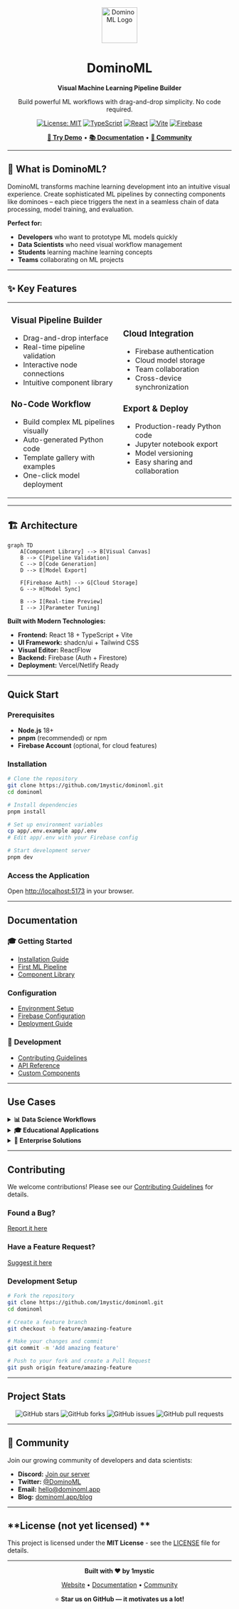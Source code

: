 <div align="center">
  <img src="app/public/favicon.svg" alt="DominoML Logo" width="80" height="80">
  
  # DominoML
  
  **Visual Machine Learning Pipeline Builder**
  
  Build powerful ML workflows with drag-and-drop simplicity. No code required.
  
  [![License: MIT](https://img.shields.io/badge/License-MIT-yellow.svg)](https://opensource.org/licenses/MIT)
  [![TypeScript](https://img.shields.io/badge/TypeScript-007ACC?style=flat&logo=typescript&logoColor=white)](https://www.typescriptlang.org/)
  [![React](https://img.shields.io/badge/React-20232A?style=flat&logo=react&logoColor=61DAFB)](https://reactjs.org/)
  [![Vite](https://img.shields.io/badge/Vite-646CFF?style=flat&logo=vite&logoColor=white)](https://vitejs.dev/)
  [![Firebase](https://img.shields.io/badge/Firebase-039BE5?style=flat&logo=Firebase&logoColor=white)](https://firebase.google.com/)
  
  [**🚀 Try Demo**](https://dominoml.app) • [**📚 Documentation**](#documentation) • [**💬 Community**](#community)
  
</div>

---

## 🎯 **What is DominoML?**

DominoML transforms machine learning development into an intuitive visual experience. Create sophisticated ML pipelines by connecting components like dominoes – each piece triggers the next in a seamless chain of data processing, model training, and evaluation.

**Perfect for:**
-  **Developers** who want to prototype ML models quickly
-  **Data Scientists** who need visual workflow management
-  **Students** learning machine learning concepts
-  **Teams** collaborating on ML projects

---

## ✨ **Key Features**

<table>
<tr>
<td width="50%">

###  **Visual Pipeline Builder**
- Drag-and-drop interface
- Real-time pipeline validation
- Interactive node connections
- Intuitive component library

###  **No-Code Workflow**
- Build complex ML pipelines visually
- Auto-generated Python code
- Template gallery with examples
- One-click model deployment

</td>
<td width="50%">

###  **Cloud Integration**
- Firebase authentication
- Cloud model storage
- Team collaboration
- Cross-device synchronization

###  **Export & Deploy**
- Production-ready Python code
- Jupyter notebook export
- Model versioning
- Easy sharing and collaboration

</td>
</tr>
</table>

---

## 🏗️ **Architecture**

```mermaid
graph TD
    A[Component Library] --> B[Visual Canvas]
    B --> C[Pipeline Validation]
    C --> D[Code Generation]
    D --> E[Model Export]
    
    F[Firebase Auth] --> G[Cloud Storage]
    G --> H[Model Sync]
    
    B --> I[Real-time Preview]
    I --> J[Parameter Tuning]
```

**Built with Modern Technologies:**

- **Frontend:** React 18 + TypeScript + Vite
- **UI Framework:** shadcn/ui + Tailwind CSS
- **Visual Editor:** ReactFlow
- **Backend:** Firebase (Auth + Firestore)
- **Deployment:** Vercel/Netlify Ready

---

##  **Quick Start**

### Prerequisites
- **Node.js** 18+ 
- **pnpm** (recommended) or npm
- **Firebase Account** (optional, for cloud features)

### Installation

```bash
# Clone the repository
git clone https://github.com/1mystic/dominoml.git
cd dominoml

# Install dependencies
pnpm install

# Set up environment variables
cp app/.env.example app/.env
# Edit app/.env with your Firebase config

# Start development server
pnpm dev
```

###  **Access the Application**
Open [http://localhost:5173](http://localhost:5173) in your browser.

---

##  **Documentation**

### 🎓 **Getting Started**
- [Installation Guide](docs/installation.md)
- [First ML Pipeline](docs/getting-started.md)
- [Component Library](docs/components.md)

###  **Configuration**
- [Environment Setup](docs/environment.md)
- [Firebase Configuration](docs/firebase.md)
- [Deployment Guide](docs/deployment.md)

### 🧑 **Development**
- [Contributing Guidelines](CONTRIBUTING.md)
- [API Reference](docs/api.md)
- [Custom Components](docs/custom-components.md)

---

##  **Use Cases**

<details>
<summary><strong>📊 Data Science Workflows</strong></summary>

- **Exploratory Data Analysis:** Visual data pipeline creation
- **Model Comparison:** Side-by-side algorithm testing
- **Feature Engineering:** Drag-and-drop preprocessing
- **Hyperparameter Tuning:** Visual parameter optimization

</details>

<details>
<summary><strong>🎓 Educational Applications</strong></summary>

- **ML Course Labs:** Interactive learning experiences
- **Student Projects:** Visual project development
- **Concept Demonstration:** Pipeline flow visualization
- **Assignment Creation:** Template-based exercises

</details>

<details>
<summary><strong>🏢 Enterprise Solutions</strong></summary>

- **Rapid Prototyping:** Quick POC development
- **Team Collaboration:** Shared model development
- **Model Documentation:** Visual pipeline documentation
- **Knowledge Transfer:** Easy onboarding workflows

</details>

---

##  **Contributing**

We welcome contributions! Please see our [Contributing Guidelines](CONTRIBUTING.md) for details.

###  **Found a Bug?**
[Report it here](https://github.com/yourusername/dominoml/issues/new?template=bug_report.md)

###  **Have a Feature Request?**
[Suggest it here](https://github.com/yourusername/dominoml/issues/new?template=feature_request.md)

###  **Development Setup**

```bash
# Fork the repository
git clone https://github.com/1mystic/dominoml.git
cd dominoml

# Create a feature branch
git checkout -b feature/amazing-feature

# Make your changes and commit
git commit -m 'Add amazing feature'

# Push to your fork and create a Pull Request
git push origin feature/amazing-feature
```

---

##  **Project Stats**

<div align="center">

![GitHub stars](https://img.shields.io/github/stars/yourusername/dominoml?style=social)
![GitHub forks](https://img.shields.io/github/forks/yourusername/dominoml?style=social)
![GitHub issues](https://img.shields.io/github/issues/yourusername/dominoml)
![GitHub pull requests](https://img.shields.io/github/issues-pr/yourusername/dominoml)

</div>

---

## 🌟 **Community**

Join our growing community of developers and data scientists:

-  **Discord:** [Join our server](https://discord.gg/dominoml)
-  **Twitter:** [@DominoML](https://twitter.com/dominoml)
-  **Email:** hello@dominoml.app
-  **Blog:** [dominoml.app/blog](https://dominoml.app/blog)

---

##  **License (not yet licensed) **

This project is licensed under the **MIT License** - see the [LICENSE](LICENSE) file for details.

---

<div align="center">

**Built with ❤️ by 1mystic**

[Website](https://dominoml.app) • [Documentation](https://docs.dominoml.app) • [Community](https://discord.gg/dominoml)

⭐ **Star us on GitHub — it motivates us a lot!**

</div>